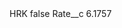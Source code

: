 <?xml version="1.0" encoding="UTF-8"?>
<CustomMetadata xmlns="http://soap.sforce.com/2006/04/metadata" xmlns:xsi="http://www.w3.org/2001/XMLSchema-instance" xmlns:xsd="http://www.w3.org/2001/XMLSchema">
    <label>HRK</label>
    <protected>false</protected>
    <values>
        <field>Rate__c</field>
        <value xsi:type="xsd:double">6.1757</value>
    </values>
</CustomMetadata>
